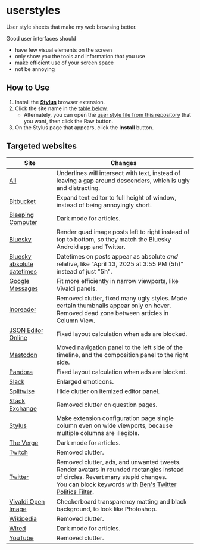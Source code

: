 # userstyles
User style sheets that make my web browsing better.

Good user interfaces should
- have few visual elements on the screen
- only show you the tools and information that you use
- make efficient use of your screen space
- not be annoying

## How to Use
1. Install the [**Stylus**](https://add0n.com/stylus.html) browser extension.
1. Click the site name in the [table below](#targeted-websites).
    - Alternately, you can open the [user style file from this repository](https://github.com/Aldaviva/userstyles/tree/master/styles) that you want, then click the Raw button.
1. On the Stylus page that appears, click the **Install** button.

## Targeted websites
|Site|Changes|
|---|---|
|[All](https://github.com/Aldaviva/userstyles/raw/master/styles/solidunderlines.user.css)|Underlines will intersect with text, instead of leaving a gap around descenders, which is ugly and distracting.|
|[Bitbucket](https://github.com/Aldaviva/userstyles/raw/master/styles/bitbucket.user.css)|Expand text editor to full height of window, instead of being annoyingly short.|
|[Bleeping Computer](https://github.com/Aldaviva/userstyles/raw/master/styles/bleepingcomputer.user.css)|Dark mode for articles.|
|[Bluesky](https://github.com/Aldaviva/userstyles/raw/master/styles/bluesky.user.css)|Render quad image posts left to right instead of top to bottom, so they match the Bluesky Android app and Twitter.|
|[Bluesky absolute datetimes](https://github.com/Aldaviva/userstyles/raw/refs/heads/master/styles/bluesky-absolute-datetimes.user.less)|Datetimes on posts appear as absolute *and* relative, like "April 13, 2025 at 3:55 PM (5h)" instead of just "5h".|
|[Google Messages](https://github.com/Aldaviva/userstyles/raw/master/styles/google-messages.user.css)|Fit more efficiently in narrow viewports, like Vivaldi panels.|
|[Inoreader](https://github.com/Aldaviva/userstyles/raw/master/styles/inoreader.user.css)|Removed clutter, fixed many ugly styles. Made certain thumbnails appear only on hover. Removed dead zone between articles in Column View.|
|[JSON Editor Online](https://github.com/Aldaviva/userstyles/raw/master/styles/jsoneditoronline.user.css)|Fixed layout calculation when ads are blocked.|
|[Mastodon](https://github.com/Aldaviva/userstyles/raw/master/styles/mastodon.user.css)|Moved navigation panel to the left side of the timeline, and the composition panel to the right side.|
|[Pandora](https://github.com/Aldaviva/userstyles/raw/master/styles/pandora.user.css)|Fixed layout calculation when ads are blocked.|
|[Slack](https://github.com/Aldaviva/userstyles/raw/master/styles/slack.user.css)|Enlarged emoticons.|
|[Splitwise](https://github.com/Aldaviva/userstyles/raw/master/styles/splitwise.user.css)|Hide clutter on itemized editor panel.|
|[Stack Exchange](https://github.com/Aldaviva/userstyles/raw/master/styles/stackoverflow.user.css)|Removed clutter on question pages.|
|[Stylus](https://github.com/Aldaviva/userstyles/raw/master/styles/stylus.user.css)|Make extension configuration page single column even on wide viewports, because multiple columns are illegible.|
|[The Verge](https://github.com/Aldaviva/userstyles/raw/master/styles/verge.user.css)|Dark mode for articles.|
|[Twitch](https://github.com/Aldaviva/userstyles/raw/master/styles/twitch.user.css)|Removed clutter.|
|[Twitter](https://github.com/Aldaviva/userstyles/raw/master/styles/twitter.user.css)|Removed clutter, ads, and unwanted tweets. Render avatars in rounded rectangles instead of circles. Revert many stupid changes.<br>You can block keywords with [Ben's Twitter Politics Filter](https://github.com/Aldaviva/content-blocking-filters).|
|[Vivaldi Open Image](https://github.com/Aldaviva/userstyles/raw/master/styles/vivaldi-image.user.css)|Checkerboard transparency matting and black background, to look like Photoshop.|
|[Wikipedia](https://github.com/Aldaviva/userstyles/raw/master/styles/wikipedia.user.css)|Removed clutter.|
|[Wired](https://github.com/Aldaviva/userstyles/raw/master/styles/wired.user.css)|Dark mode for articles.|
|[YouTube](https://github.com/Aldaviva/userstyles/raw/master/styles/youtube.user.css)|Removed clutter.|

